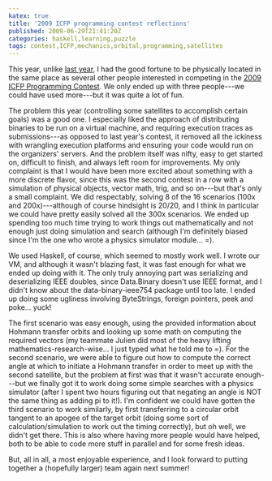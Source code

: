 ```yaml
---
katex: true
title: '2009 ICFP programming contest reflections'
published: 2009-06-29T21:41:20Z
categories: haskell,learning,puzzle
tags: contest,ICFP,mechanics,orbital,programming,satellites
---
```


This year, unlike <a href="http://byorgey.wordpress.com/2008/07/15/icfp-programming-contest-reflections/">last year</a>, I had the good fortune to be physically located in the same place as several other people interested in competing in the <a href="http://icfpcontest.org/">2009 ICFP Programming Contest</a>.  We only ended up with three people---we could have used more---but it was quite a lot of fun.

The problem this year (controlling some satellites to accomplish certain goals) was a good one.  I especially liked the approach of distributing binaries to be run on a virtual machine, and requiring execution traces as submissions---as opposed to last year's contest, it removed all the ickiness with wrangling execution platforms and ensuring your code would run on the organizers' servers.  And the problem itself was nifty, easy to get started on, difficult to finish, and always left room for improvements.  My only complaint is that I would have been more excited about something with a more discrete flavor, since this was the second contest in a row with a simulation of physical objects, vector math, trig, and so on---but that's only a small complaint.  We did respectably, solving 8 of the 16 scenarios (100x and 200x)---although of course hindsight is 20/20, and I think in particular we could have pretty easily solved all the 300x scenarios.  We ended up spending too much time trying to work things out mathematically and not enough just doing simulation and search (although I'm definitely biased since I'm the one who wrote a physics simulator module... =).

We used Haskell, of course, which seemed to mostly work well.  I wrote our VM, and although it wasn't blazing fast, it was fast enough for what we ended up doing with it. The only truly annoying part was serializing and deserializing IEEE doubles, since Data.Binary doesn't use IEEE format, and I didn't know about the data-binary-ieee754 package until too late.  I ended up doing some ugliness involving ByteStrings, foreign pointers, peek and poke... yuck!

The first scenario was easy enough, using the provided information about Hohmann transfer orbits and looking up some math on computing the required vectors (my teammate Julien did most of the heavy lifting mathematics-research-wise... I just typed what he told me to =).  For the second scenario, we were able to figure out how to compute the correct angle at which to initiate a Hohmann transfer in order to meet up with the second satellite, but the problem at first was that it wasn't accurate enough---but we finally got it to work doing some simple searches with a physics simulator (after I spent two hours figuring out that negating an angle is NOT the same thing as adding pi to it!).  I'm confident we could have gotten the third scenario to work similarly, by first transferring to a circular orbit tangent to an apogee of the target orbit (doing some sort of calculation/simulation to work out the timing correctly), but oh well, we didn't get there.  This is also where having more people would have helped, both to be able to code more stuff in parallel and for some fresh ideas.

But, all in all, a most enjoyable experience, and I look forward to putting together a (hopefully larger) team again next summer!

